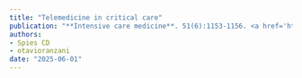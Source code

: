```yaml
---
title: "Telemedicine in critical care"
publication: "**Intensive care medicine**. 51(6):1153-1156. <a href='https://doi.org/10.1007/s00134-025-07955-5' target='_blank' rel='noopener noreferrer'>10.1007/s00134-025-07955-5</a>"
authors:
- Spies CD
- otavioranzani
date: "2025-06-01"
---
```

